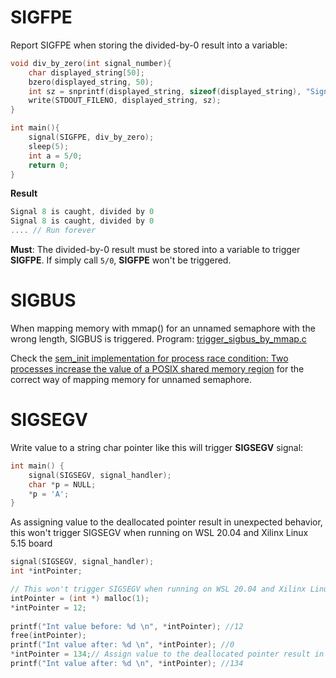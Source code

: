 # SIGFPE
Report SIGFPE when storing the divided-by-0 result into a variable:

```c
void div_by_zero(int signal_number){
	char displayed_string[50];
	bzero(displayed_string, 50);
	int sz = snprintf(displayed_string, sizeof(displayed_string), "Signal %d is caught, divided by 0\n", signal_number);
	write(STDOUT_FILENO, displayed_string, sz); 
}

int main(){ 
	signal(SIGFPE, div_by_zero);
	sleep(5);
	int a = 5/0;
	return 0;
}
```
**Result**

```c
Signal 8 is caught, divided by 0
Signal 8 is caught, divided by 0
.... // Run forever
```
**Must**: The divided-by-0 result must be stored into a variable to trigger **SIGFPE**. If simply call ``5/0``, **SIGFPE** won't be triggered.
# SIGBUS
When mapping memory with mmap() for an unnamed semaphore with the wrong length, SIGBUS is triggered. Program: [trigger_sigbus_by_mmap.c](../src/trigger_sigbus_by_mmap.c)

Check the [sem_init implementation for process race condition: Two processes increase the value of a POSIX shared memory region](https://github.com/TranPhucVinh/C/blob/master/Physical%20layer/Process/Race%20condition/2_processes_increase_a_posix_shared_mem_value_sem_init.c) for the correct way of mapping memory for unnamed semaphore.
# SIGSEGV
Write value to a string char pointer like this will trigger **SIGSEGV** signal:
```c
int main() {
	signal(SIGSEGV, signal_handler);
    char *p = NULL;
    *p = 'A';
}
```
As assigning value to the deallocated pointer result in unexpected behavior, this won't trigger SIGSEGV when running on WSL 20.04 and Xilinx Linux 5.15 board
```c
signal(SIGSEGV, signal_handler);
int *intPointer;

// This won't trigger SIGSEGV when running on WSL 20.04 and Xilinx Linux 5.15 board
intPointer = (int *) malloc(1);
*intPointer = 12;
	
printf("Int value before: %d \n", *intPointer); //12
free(intPointer);
printf("Int value after: %d \n", *intPointer); //0
*intPointer = 134;// Assign value to the deallocated pointer result in unexpected behavior
printf("Int value after: %d \n", *intPointer); //134
```
